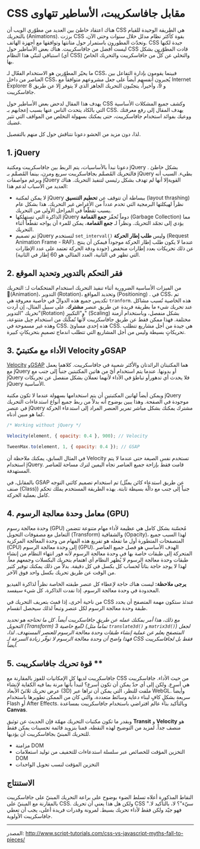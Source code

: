 # CSS مقابل جافاسكريبت، الأساطير تتهاوى

هناك اعتقاد خاطئ بين العديد من مطوّري الويب أن CSS هي الطريقة الوحيدة للقيام بالتحريك (Animations). برزت CSS بقوة كأكثر نظام مدلل خلال سنوات وحتى الآن، وتحدّث المطورون باستمرار حول متانتها وتوافقها مع أجهزة الهاتف. CSS جيدة لكنها ليست أفضل من جافاسكريبت. هناك بعض الأساطير حول CSS قادت المطوّرين بشكل استباقي لتبنّي هذا النظام (أي CSS) والتخلي عن كلٍّ من جافاسكريبت والتحريك الخاصّ بها.

ما يحيّر المطوّرين هو الاستخدام الفعّال لـ CSS، فبينما يقومون بإدارة التفاعل بين العناصر من داخل CSS، يُجبرون أنفسهم أيضاً على جعل مشروعهم متوافقاً مع Internet Explorer 8 و 9، وأخيراً، يتجنّبون التحريك الجاهز الذي لا يتوفر إلا عن طريق جافاسكريبت.

يهدف هذا المقال لدحض بعض الأساطير حول CSS وكشف جميع المشكلات الأساسية التي بالكاد يتحدث الناس عنها بسبب إعجابهم بـ CSS. يهدف المقال إلى رفع معرفتك ووعيك بفوائد استخدام جافاسكريبت، حتى يمكنك بسهولة التخلص من المواقف التي تثير غضبك.

لذا، دون مزيد من الحشو دعونا نتناقش حول كل منهم بالتفصيل.

## 1. jQuery

دعونا نبدأ بالأساسيات، يتم الربط بين جافاسكريبت ومكتبة jQuery بشكل خاطئ . فالتحريك المُصمَّم بجافاسكريبت سريع ومرن، بينما المُصمَّم بـ jQuery بطيء. السبب أنه وبرغم مواصفات jQuery القويةإلا أنها لم تهدف بشكل رئيسي لتنفيذ التحريك. هناك العديد من الأسباب لدعم هذا:

- لا يمكن لمكتبة jQuery ببساطة أن تتوقف عن **تحطيم التنسيق** (layout thrashing) نظراً لهيكلتها البرمجية التي تخدم عدداً من الأغراض غير التحريك. هذا بشكل عام يسبب تقطّعاً في المراحل الأولى من التحريك.
- الذاكرة التي تستهلكها jQuery دوماً تُحفّز **جمع القمامة** (Garbage Collection) مما يؤدي إلى تجمّد التحريك. ونظراً لـ **جمع القمامة**، يمكن للمرء أن يواجه تقطّعاً أثناء التحريك.
- تم تصميم jQuery لتستخدم `set_interval()` وليس **طلب إطار الحركة** (Request Animation Frame  - RAF). عندما لا يكون طلب إطار الحركة موجوداً فيمكن أن ينتج عن ذلك تحريكات بعدد إطارات منخفض (جودة ودقة الحركة تعتمد على عدد الإطارات التي تظهر في الثانية، العدد المثالي هو 60 إطار في الثانية).


## 2. فقر التحكم بالتدوير وتحديد الموقع

من الميزات الأساسية الضرورية أثناء تنفيذ التحريك استخدام المتحكمات لـ: التحريك (ِAnimation)، التدوير (Rotation)، وتحديد المواقع (Positioning) . في CSS، تم تكديس جميع هذه الدوالّ في خاصية معروفة هي `tranform`. هذه الخاصية تُسبب مشاكل عند تحريك شيء ما بطريقة فريدة عن طريق عنصر **مشترك**. على سبيل المثال، إن أردت تحريك "التدوير"(Rotation) و"التكبير" (Scaling) بشكل منفصل، وباستخدام أزمنة مختلفة. فهذا  ممكن فقط عن طريق جافاسكريبت ﻷنها تُمكّنك من استخدام حِيل متنوعة، وهذه غير مسموحة في CSS. هذه إحدى مساوئ CSS. هي جيدة من أجل مشاريع تتطلب تحريكاتٍ بسيطة وليس من أجل المشاريع التي تتطلب اندماج تصميمٍ بتحريكاتٍ كبيرة.


## 3. الأداء مع مكتبتيّ Velocity وGSAP

[Velocity](http://julian.com/research/velocity/) و[GSAP](https://greensock.com/gsap) هما المكتبتان الرائدتان والأكثر شعبية في جافاسكريبت. كلاهما يعمل مع jQuery أو بدونها. عندما يتم استخدام أيّ من هاتين المكتبتين جنباً إلى جنب مع jQuery فلا يحدث أي تدهورأو تباطؤ في الأداء لأنهما تعملان بشكل منفصل عن تحريكات jQuery الأساسية.

ويمكن أيضاً لهاتين المكتبتين أن يتم استخدامها بسهولة عندما لا تكون مكتبة jQuery موجودة في الصفحة. وهذا يبين بوضوح أنه بدلاً من ربط جميع أنواع استدعاءات التحريك في عنصر jQuery مشترك يمكنك بشكل مباشر تمرير العنصر المراد إلى استدعاء الحركة كما هو مبين أدناه.

```javascript
/* Working without jQuery */

Velocity(element, { opacity: 0.4 }, 900); // Velocity

TweenMax.to(element, 1, { opacity: 0.4 }); // GSAP
```

في المثال السابق، يمكنك ملاحظة أن Velocity تستخدم نفس الصيغة حتى عندما لا يتم استخدام jQuery. قامت فقط بإزاحة جميع العناصر تجاه اليمين لترك مساحة للعناصر المستهدفة.

بالمقابل، في GSAP تم استخدام تصميم كائني التوجه (عن طريق استدعاء كائن يمثّل صنف (Class)) جنباً إلى جنب مع دالّة بسيطة ثابتة. بهذه الطريقة المستخدم يملك تحكم كامل بعملية الحركة.

## 4. معامل وحدة معالجة الرسوم (GPU)

وحدة معالجة رسوم (GPU) مُحسّنة بشكل كامل هي عظيمة لأداء مهام متنوعة تتضمن التعامل مع مصفوفات التحويل (Transform) والشفافية (Opacity)، لهذا السبب جميع المتصفحات المتطورة أول ما تفعله هو تفريغ هذه المهام من وحدة المعالجة المركزية (CPU) إلى وحدة معالجة الرسوم (GPU). الهدف الأساسي هو فصل جميع العناصر المتحركة إلى طبقات خاصة بها في وحدة معالجة الرسوم ﻷنه فور انتهاء النظام من إنشاء طبقات وحدة معالجة الرسوم لا يُظهر النظام أي اهتمام بتحريك البكسلات وجمعهم معاً. لهذا لا يوجد حاجة بتاتاً لحساب كل بكسل في كل دقيقة. بدلاً من ذلك يمكنك توفير كثير من الوقت عن طريق تحريك بكسل واحد فوق الآخر.

**يرجى ملاحظة:** ليست هناك حاجة لإعطاء كل عنصر طبقته الخاصة نظراً لذاكرة الفيديو المحدودة في وحدة معالجة الرسوم. إذا نفدت الذاكرة، كل شيء سيفسد.

من ناحية أخرى، إذا قمتَ بتعريف التحريك في CSS عندئذ ستكون مهمة المتصفح أن يحدد طبقة وحدة معالجة الرسوم لكل عنصر وتبعاً لذلك سيحصل انقسام.

*مع ذلك، هذا أمر يمكنك عمله عن طريق جافاسكريبت أيضاً. كل ما تحتاجه هو تحديد التحويل (Transform) مع خاصية 3D (تماماً مثل `translate3d()` و `matrix3d()`) لجعل المتصفح يعلم عن عملية إنشاء طبقات وحدة معالجة الرسوم للعنصر المستهدف. لذا، فهذا واضح أن وحدة معالجة الرسوم لا توفّر زيادة السرعة لـ CSS فقط بل لجافاسكريبت أيضاً.*


## 5. قوة تحريك جافاسكريبت **

جافاسكريبت لديها كل الإمكانيات للفوز بالمقارنة مع CSS من حيث الأداء. جافاسكريبت هي أسرع. ولكن إلى أي حدّ يمكن أن تكون أسرع؟ لنبدأ بأنها مرنة بما فيه الكفاية لإنشاء عرض تحريك ثلاثيّ الأبعاد (3D) ملفت للنظر، التي يمكن أن تراها عبر WebGL. وأيضاً سريعة بشكلٍ كافٍ لبناء دعاية وسائط متعددة، والتي كان من الممكن تطويرها باستخدام Flash أو After Effects. وبالتأكيد بناء عالم افتراضي باستخدام جافاسكريبت بمساعدة **Canvas**.

وبقدر ما تكون مكتبات التحريك مهمّة فإن الحديث عن توثيق **Transit** و **Velocity** هو منصف جداً. لمزيد من التوضيح لهذه النقطة، قمنا بتزويد قائمة تحسينات يمكن فقط للتحريك المبنيّ بجافاسكريبت أن يؤديها.

- مزامنة DOM
- التخزين المؤقت للخصائص عبر سلسلة استدعاءات للتخفيف من توليد استعلامات DOM
- التخزين المؤقت لنسب تحويل الواحدات

## الاستنتاج

النقاط المذكورة أعلاه تسلط الضوء بوضوح على براعة التحريك المبنيّ على جافاسكريبت بالمقارنة مع المبنيّ على CSS. ولكن هل هذا يعني أن تحريك CSS "سيّء"؟ لا، بالتأكيد لا. فهو جيّد ولكن فقط لأداء تحريك بسيط. لمرونة وقدرات فريدة أعلى، يجب أن تعطي جافاسكريبت الأولوية.

----

المصدر: 
http://www.script-tutorials.com/css-vs-javascript-myths-fall-to-pieces/
